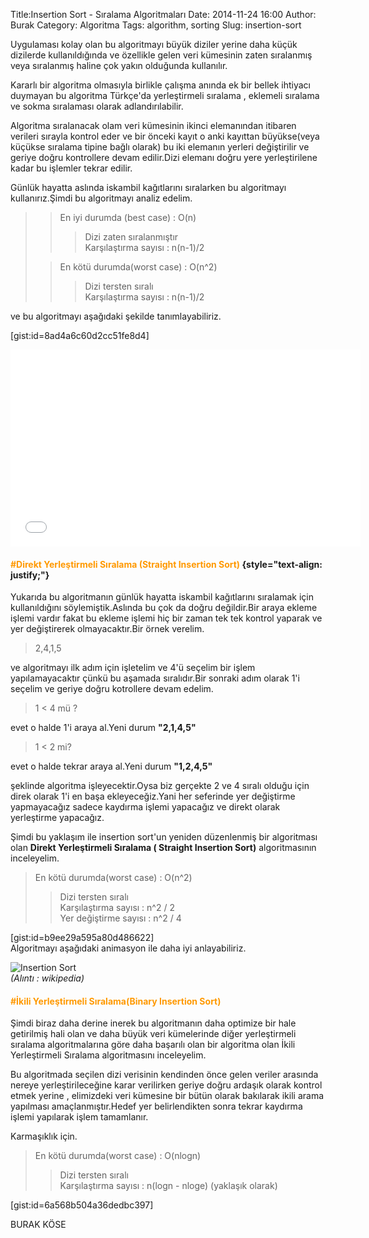 Title:Insertion Sort - Sıralama Algoritmaları
Date: 2014-11-24 16:00
Author: Burak
Category: Algoritma
Tags: algorithm, sorting
Slug: insertion-sort

Uygulaması kolay olan bu algoritmayı büyük diziler yerine daha küçük
dizilerde kullanıldığında ve özellikle gelen veri kümesinin zaten
sıralanmış veya sıralanmış haline çok yakın olduğunda kullanılır.

Kararlı bir algoritma olmasıyla birlikle çalışma anında ek bir bellek
ihtiyacı duymayan bu algoritma Türkçe'da yerleştirmeli sıralama ,
eklemeli sıralama ve sokma sıralaması olarak adlandırılabilir.

Algoritma sıralanacak olam veri kümesinin ikinci elemanından itibaren
verileri sırayla kontrol eder ve bir önceki kayıt o anki kayıttan
büyükse(veya küçükse sıralama tipine bağlı olarak) bu iki elemanın
yerleri değiştirilir ve geriye doğru kontrollere devam edilir.Dizi
elemanı doğru yere yerleştirilene kadar bu işlemler tekrar edilir.

Günlük hayatta aslında iskambil kağıtlarını sıralarken bu algoritmayı
kullanırız.Şimdi bu algoritmayı analiz edelim.

> > En iyi durumda (best case) : O(n)
> >
> > > Dizi zaten sıralanmıştır  
> > > Karşılaştırma sayısı : n(n-1)/2
>
> > En kötü durumda(worst case) : O(n\^2)
> >
> > > Dizi tersten sıralı  
> > > Karşılaştırma sayısı : n(n-1)/2

ve bu algoritmayı aşağıdaki şekilde tanımlayabiliriz.

[gist:id=8ad4a6c60d2cc51fe8d4]

<iframe src="//www.youtube.com/embed/ROalU379l3U" width="560" height="315" frameborder="0" allowfullscreen="allowfullscreen"></iframe>

#### <span style="color: #ff9900;">**\#Direkt Yerleştirmeli Sıralama (Straight Insertion Sort)**</span> {style="text-align: justify;"}

Yukarıda bu algoritmanın günlük hayatta iskambil kağıtlarını sıralamak
için kullanıldığını söylemiştik.Aslında bu çok da doğru değildir.Bir
araya ekleme işlemi vardır fakat bu ekleme işlemi hiç bir zaman tek tek
kontrol yaparak ve yer değiştirerek olmayacaktır.Bir örnek verelim.

> 2,4,1,5

ve algoritmayı ilk adım için işletelim ve 4'ü seçelim bir işlem
yapılamayacaktır çünkü bu aşamada sıralıdır.Bir sonraki adım olarak 1'i
seçelim ve geriye doğru kotrollere devam edelim.

> 1 \< 4 mü ?

evet o halde 1'i araya al.Yeni durum **"2,1,4,5"**

> 1 \< 2 mi?

evet o halde tekrar araya al.Yeni durum **"1,2,4,5"**

şeklinde algoritma işleyecektir.Oysa biz gerçekte 2 ve 4 sıralı olduğu
için direk olarak 1'i en başa ekleyeceğiz.Yani her seferinde yer
değiştirme yapmayacağız sadece kaydırma işlemi yapacağız ve direkt
olarak yerleştirme yapacağız.

Şimdi bu yaklaşım ile insertion sort'un yeniden düzenlenmiş bir
algoritması olan **Direkt Yerleştirmeli Sıralama ( Straight Insertion
Sort)** algoritmasının inceleyelim.

> En kötü durumda(worst case) : O(n\^2)
>
> > Dizi tersten sıralı  
> > Karşılaştırma sayısı : n\^2 / 2  
> > Yer değiştirme sayısı : n\^2 / 4

[gist:id=b9ee29a595a80d486622]  
Algoritmayı aşağıdaki animasyon ile daha iyi anlayabiliriz.


![Insertion Sort](https://upload.wikimedia.org/wikipedia/commons/9/9c/Insertion-sort-example.gif)  
*(Alıntı : wikipedia)*

#### **<span style="color: #ff9900;">\#İkili Yerleştirmeli Sıralama(Binary Insertion Sort)</span>**

Şimdi biraz daha derine inerek bu algoritmanın daha optimize bir hale
getirilmiş hali olan ve daha büyük veri kümelerinde diğer yerleştirmeli
sıralama algoritmalarına göre daha başarılı olan bir algoritma olan
İkili Yerleştirmeli Sıralama algoritmasını inceleyelim.

Bu algoritmada seçilen dizi verisinin kendinden önce gelen veriler
arasında nereye yerleştirileceğine karar verilirken geriye doğru ardaşık
olarak kontrol etmek yerine , elimizdeki veri kümesine bir bütün olarak
bakılarak ikili arama yapılması amaçlanmıştır.Hedef yer belirlendikten
sonra tekrar kaydırma işlemi yapılarak işlem tamamlanır.

Karmaşıklık için.

> En kötü durumda(worst case) : O(nlogn)
>
> > Dizi tersten sıralı  
> > Karşılaştırma sayısı : n(logn - nloge) (yaklaşık olarak)

[gist:id=6a568b504a36dedbc397]

BURAK KÖSE
